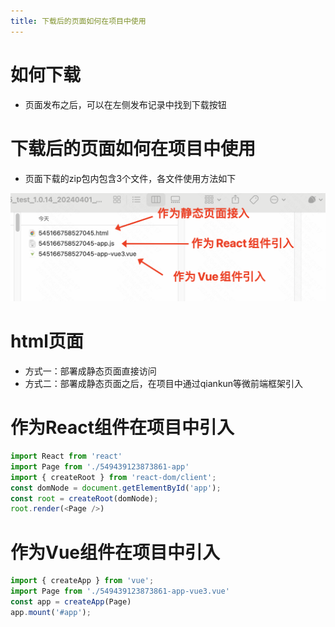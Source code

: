 ```yaml
---
title: 下载后的页面如何在项目中使用
---
```


# 如何下载
- 页面发布之后，可以在左侧发布记录中找到下载按钮

# 下载后的页面如何在项目中使用

- 页面下载的zip包内包含3个文件，各文件使用方法如下

![alt text](img/image.png)


# html页面
- 方式一：部署成静态页面直接访问
- 方式二：部署成静态页面之后，在项目中通过qiankun等微前端框架引入

# 作为React组件在项目中引入

``` ts
import React from 'react'
import Page from './549439123873861-app'
import { createRoot } from 'react-dom/client';
const domNode = document.getElementById('app');
const root = createRoot(domNode);
root.render(<Page />)
```

# 作为Vue组件在项目中引入

``` ts
import { createApp } from 'vue';
import Page from './549439123873861-app-vue3.vue'
const app = createApp(Page)
app.mount('#app');
```


